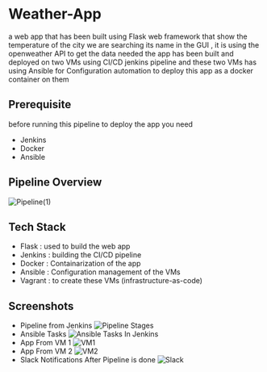 # Weather-App
a web app that has been built using Flask web framework that show the temperature of the city we are searching its name in the GUI , it is using the openweather API to get the data needed 
the app has been built and deployed on two VMs using CI/CD jenkins pipeline and these two VMs has using Ansible for Configuration automation to deploy this app as a docker container on them

## Prerequisite
before running this pipeline to deploy the app you need
- Jenkins
- Docker
- Ansible

## Pipeline Overview
![Pipeline(1)](https://github.com/user-attachments/assets/2b6001f5-5644-4492-a2b7-81a0bfe9debc)
## Tech Stack
- Flask : used to build the web app 
- Jenkins : building the CI/CD pipeline
- Docker : Containarization of the app
- Ansible : Configuration management of the VMs 
- Vagrant : to create these VMs (infrastructure-as-code)

## Screenshots
- Pipeline from Jenkins
![Pipeline Stages](https://github.com/user-attachments/assets/afb6c192-99c7-4728-b489-0b4c92390890)
- Ansible Tasks
![Ansible Tasks In Jenkins](https://github.com/user-attachments/assets/b7aebd60-8f71-49e3-b67a-f269cae476c1)
- App From VM 1
![VM1](https://github.com/user-attachments/assets/cebe021b-8efc-4fd8-bbf7-b2c2eac8ed62)
- App From VM 2
![VM2](https://github.com/user-attachments/assets/ec5aeda9-5e2b-4e97-8386-e5fdef90ab7b)
- Slack Notifications After Pipeline is done
![Slack](https://github.com/user-attachments/assets/409d5dfa-745b-4c61-8788-7fec8621f29d)


